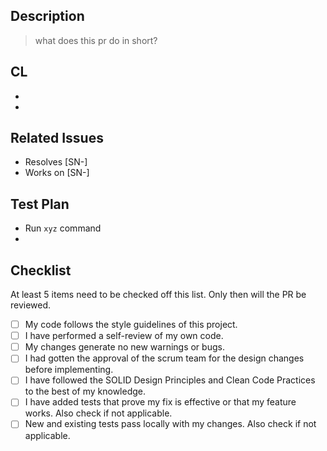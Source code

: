 ## Description

> what does this pr do in short?

## CL

-
-

## Related Issues

-   Resolves [SN-]
-   Works on [SN-]

## Test Plan

-   Run `xyz` command
-

## Checklist

At least 5 items need to be checked off this list. Only then will the PR be reviewed.

-   [ ] My code follows the style guidelines of this project.
-   [ ] I have performed a self-review of my own code.
-   [ ] My changes generate no new warnings or bugs.
-   [ ] I had gotten the approval of the scrum team for the design changes before implementing.
-   [ ] I have followed the SOLID Design Principles and Clean Code Practices to the best of my knowledge.
-   [ ] I have added tests that prove my fix is effective or that my feature works. Also check if not applicable.
-   [ ] New and existing tests pass locally with my changes. Also check if not applicable.
